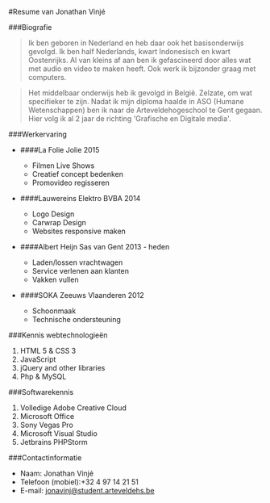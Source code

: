 #Resume van Jonathan Vinjé

###Biografie

> Ik ben geboren in Nederland en heb daar ook het basisonderwijs gevolgd. Ik ben half Nederlands, kwart Indonesisch en kwart Oostenrijks.
Al van kleins af aan ben ik gefascineerd door alles wat met audio en video te maken heeft. Ook werk ik bijzonder graag met computers.

>Het middelbaar onderwijs heb ik gevolgd in België. Zelzate, om wat specifieker te zijn. Nadat ik mijn diploma haalde in ASO (Humane Wetenschappen) ben ik naar de Arteveldehogeschool
te Gent gegaan. Hier volg ik al 2 jaar de richting 'Grafische en Digitale media'.

###Werkervaring

* ####La Folie Jolie 2015
	* Filmen Live Shows
	* Creatief concept bedenken
	* Promovideo regisseren

* ####Lauwereins Elektro BVBA 2014
	* Logo Design
	* Carwrap Design
	* Websites responsive maken

* ####Albert Heijn Sas van Gent 2013 - heden
	* Laden/lossen vrachtwagen
	* Service verlenen aan klanten
	* Vakken vullen

* ####SOKA Zeeuws Vlaanderen 2012
	* Schoonmaak
	* Technische ondersteuning
	
	
###Kennis webtechnologieën

1. HTML 5 & CSS 3
2. JavaScript
3. jQuery and other libraries
4. Php & MySQL

###Softwarekennis

1. Volledige Adobe Creative Cloud
2. Microsoft Office
3. Sony Vegas Pro
4. Microsoft Visual Studio
5. Jetbrains PHPStorm

###Contactinformatie
* Naam: Jonathan Vinjé
* Telefoon (mobiel):+32 4 97 14 21 51
* E-mail: [jonavinj@student.arteveldehs.be](http://www.outlook.com "Mijn email")


